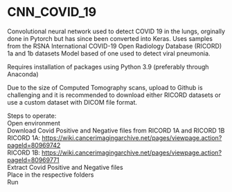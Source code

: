 # CNN_COVID_19
 Convolutional neural network used to detect COVID 19 in the lungs, orginally done in Pytorch but has since been converted into Keras.
 Uses samples from the RSNA International COVID-19 Open Radiology Database (RICORD) 1a and 1b datasets
 Model based of one used to detect viral pneumonia.
 
 Requires installation of packages using Python 3.9 (preferably through Anaconda)
 
 Due to the size of Computed Tomography scans, upload to Github is challenging and it is recommended to download either RICORD datasets
 or use a custom dataset with DICOM file format.
 
 Steps to operate:<br/>
 Open environment<br/>
 Download Covid Positive and Negative files from RICORD 1A and RICORD 1B<br/>
 RICORD 1A: https://wiki.cancerimagingarchive.net/pages/viewpage.action?pageId=80969742<br/>
 RICORD 1B: https://wiki.cancerimagingarchive.net/pages/viewpage.action?pageId=80969771<br/>
 Extract Covid Positive and Negative files<br/>
 Place in the respective folders<br/>
 Run
